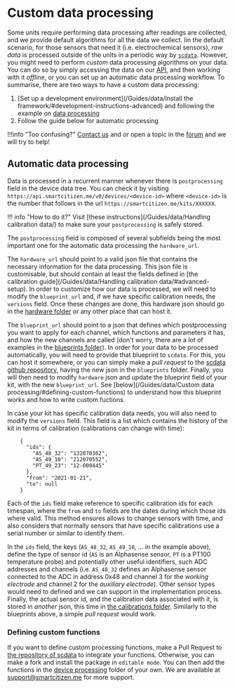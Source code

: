 # Custom data processing

Some units require performing data processing after readings are collected, and we provide default algorithms for all the data we collect. Iin the default scenario, for those sensors that need it (i.e. electrochemical sensors), _raw data_ is processed outside of the units in a periodic way by [`scdata`](https://github.com/fablabbcn/smartcitizen-data/). However, you might need to perform _custom_ data processing algorithms on your data. You can do so by simply accessing the data on our [API](https://api.smartcitizen.me/), and then working with it _offline_, or you can set up an automatic data processing workflow. To summarise, there are two ways to have a custom data processing:

1. [Set up a development environment](/Guides/data/Install the framework/#development-instructions-advanced) and following the example on [data processing](https://github.com/fablabbcn/smartcitizen-data/tree/master/examples)
2. Follow the guide below for automatic processing

!!!info "Too confusing?"
    [Contact us](mailto:support@smartcitizen.me) and or open a topic in the [forum](https://forum.smartcitizen.me) and we will try to help!

## Automatic data processing

Data is processed in a recurrent manner whenever there is `postprocessing` field in the device data tree. You can check it by visiting `https://api.smartcitizen.me/v0/devices/<device-id>` where `<device-id>` is the number that follows in the url `https://smartcitizen.me/kits/XXXXXX`.

!!! info "How to do it?"
    Visit [these instructions](/Guides/data/Handling calibration data/) to make sure your `postprocessing` is safely stored.

The `postprocessing` field is composed of several subfields being the most important  one for the automatic data processing the `hardware_url`.

The `hardware_url` should point to a valid json file that contains the necessary information for the data processing. This json file is customisable, but should contain at least the fields defined in [the calibration guide](/Guides/data/Handling calibration data/#advanced-setup). In order to customize how our data is processed, we will need to modify the `blueprint_url` and, if we have specific calibration needs, the `versions` field. Once these changes are done, this hardware json should go in the [hardware folder](https://github.com/fablabbcn/smartcitizen-data/tree/master/hardware) or any other place that can host it.

The `blueprint_url` should point to a json that defines which postprocessing you want to apply for each channel, which functions and parameters it has, and how the new channels are called (don't worry, there are a lot of examples in the [blueprints folder](https://github.com/fablabbcn/smartcitizen-data/tree/master/blueprints)). In order for your data to be processed automatically, you will need to provide that blueprint to `scdata`. For this, you can host it somewhere, or you can simply make a _pull request_ to the [scdata github repository](https://github.com/fablabbcn/smartcitizen-data), having the new json in the `blueprints` folder. Finally, you will then need to modify `hardware` json and update the blueprint field of your kit, with the new `blueprint_url`. See [below](/Guides/data/Custom data processing/#defining-custom-functions) to understand how this blueprint works and how to write custom fuctions.

In case your kit has specific calibration data needs, you will also need to modify the `versions` field. This field is a list which contains the history of the kit in terms of calibration (calibrations can change with time):

```
    {
      "ids": {
        "AS_48_32": "132070362",
        "AS_49_10": "212070552",
        "PT_49_23": "12-000445"
      },
      "from": "2021-01-21",
      "to": null
    }
```

Each of the `ids` field make reference to specific calibration ids for each timespan, where the `from` and `to` fields are the dates during which those ids where valid. This method ensures allows to change sensors with time, and also considers that normally sensors that have specific calibrations use a serial number or similar to identify them.

In the `ids` field, the keys (`AS_48_32`, `AS_49_10`, ... in the example above), define the type of sensor id (`AS` is an Alphasense sensor, `PT` is a PT100 temperature probe) and potentially other useful identifiers, such ADC addresses and channels (i.e. `AS_48_32` defines an Alphasense sensor connected to the ADC in address 0x48 and channel 3 for the _working electrode_ and channel 2 for the _auxiliary electrode_). Other sensor types would need to defined and we can support in the implementation process. Finally, the actual sensor id, and the calibration data associated with it, is stored in _another_ json, this time in [the calibrations folder](https://github.com/fablabbcn/smartcitizen-data/tree/master/calibrations). Similarly to the blueprints above, a simple _pull request_ would work.

### Defining custom functions

If you want to define custom processing functions, make a Pull Request to [the repository of scdata](https://github.com/fablabbcn/smartcitizen-data/pulls) to integrate your functions. Otherwise, you can make a fork and install the package in `editable mode`. You can then add the functions in the [device processing](https://github.com/fablabbcn/smartcitizen-data/tree/master/scdata/device/process) folder of your own. We are available at [support@smartcitizen.me](mailto:support@smartcitizen.me) for more support.

